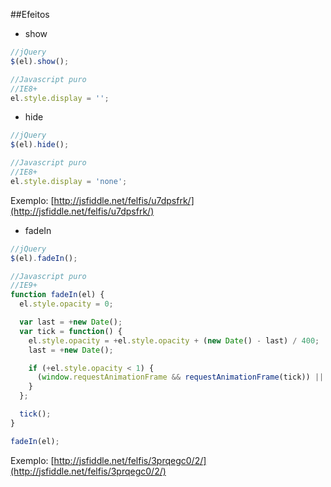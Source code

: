 ##Efeitos

- show

```javascript
//jQuery
$(el).show();

//Javascript puro
//IE8+
el.style.display = '';
```

- hide

```javascript
//jQuery
$(el).hide();

//Javascript puro
//IE8+
el.style.display = 'none';
```

Exemplo: [http://jsfiddle.net/felfis/u7dpsfrk/](http://jsfiddle.net/felfis/u7dpsfrk/)

- fadeIn

```javascript
//jQuery
$(el).fadeIn();

//Javascript puro
//IE9+
function fadeIn(el) {
  el.style.opacity = 0;

  var last = +new Date();
  var tick = function() {
    el.style.opacity = +el.style.opacity + (new Date() - last) / 400;
    last = +new Date();

    if (+el.style.opacity < 1) {
      (window.requestAnimationFrame && requestAnimationFrame(tick)) || setTimeout(tick, 16)
    }
  };

  tick();
}

fadeIn(el);
```

Exemplo: [http://jsfiddle.net/felfis/3prqegc0/2/](http://jsfiddle.net/felfis/3prqegc0/2/)

